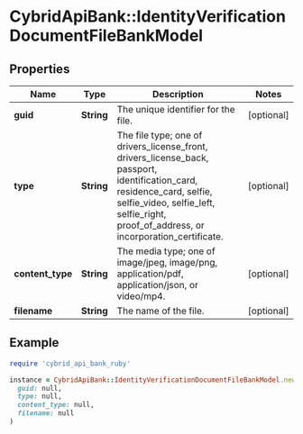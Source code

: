 # CybridApiBank::IdentityVerificationDocumentFileBankModel

## Properties

| Name | Type | Description | Notes |
| ---- | ---- | ----------- | ----- |
| **guid** | **String** | The unique identifier for the file. | [optional] |
| **type** | **String** | The file type; one of drivers_license_front, drivers_license_back, passport, identification_card, residence_card, selfie, selfie_video, selfie_left, selfie_right, proof_of_address, or incorporation_certificate. | [optional] |
| **content_type** | **String** | The media type; one of image/jpeg, image/png, application/pdf, application/json, or video/mp4. | [optional] |
| **filename** | **String** | The name of the file. | [optional] |

## Example

```ruby
require 'cybrid_api_bank_ruby'

instance = CybridApiBank::IdentityVerificationDocumentFileBankModel.new(
  guid: null,
  type: null,
  content_type: null,
  filename: null
)
```

